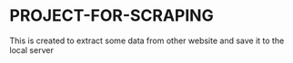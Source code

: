 # PROJECT-FOR-SCRAPING
This is created to extract some data from other website and save it to the local server
